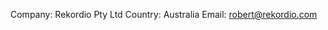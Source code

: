 Company: Rekordio Pty Ltd
Country: Australia
Email: [robert@rekordio.com](mailto:robert@rekordio.com)
